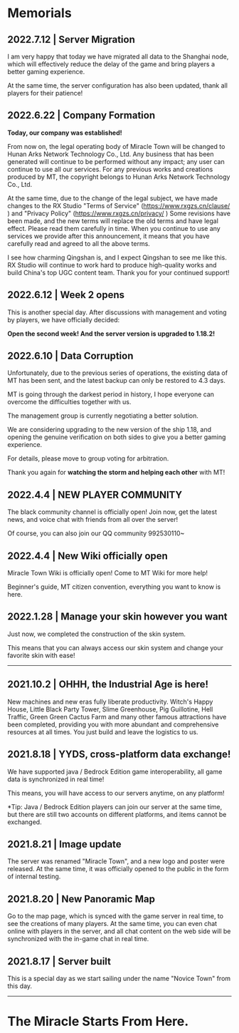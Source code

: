 # **Memorials**

## **2022.7.12 | Server Migration**
I am very happy that today we have migrated all data to the Shanghai node, which will effectively reduce the delay of the game and bring players a better gaming experience.

At the same time, the server configuration has also been updated, thank all players for their patience!

## **2022.6.22 | Company Formation**
**Today, our company was established!**

From now on, the legal operating body of Miracle Town will be changed to Hunan Arks Network Technology Co., Ltd. Any business that has been generated will continue to be performed without any impact; any user can continue to use all our services. For any previous works and creations produced by MT, the copyright belongs to Hunan Arks Network Technology Co., Ltd.

At the same time, due to the change of the legal subject, we have made changes to the RX Studio "Terms of Service" (https://www.rxgzs.cn/clause/ ) and "Privacy Policy" (https://www.rxgzs.cn/privacy/ ) Some revisions have been made, and the new terms will replace the old terms and have legal effect. Please read them carefully in time. When you continue to use any services we provide after this announcement, it means that you have carefully read and agreed to all the above terms.

I see how charming Qingshan is, and I expect Qingshan to see me like this. RX Studio will continue to work hard to produce high-quality works and build China's top UGC content team. Thank you for your continued support!

## **2022.6.12 | Week 2 opens**
This is another special day. After discussions with management and voting by players, we have officially decided:

**Open the second week! And the server version is upgraded to 1.18.2!**

## **2022.6.10 | Data Corruption**
Unfortunately, due to the previous series of operations, the existing data of MT has been sent, and the latest backup can only be restored to 4.3 days.

MT is going through the darkest period in history, I hope everyone can overcome the difficulties together with us.

The management group is currently negotiating a better solution.

We are considering upgrading to the new version of the ship 1.18, and opening the genuine verification on both sides to give you a better gaming experience.

For details, please move to group voting for arbitration.

Thank you again for **watching the storm and helping each other** with MT!

## **2022.4.4 | NEW PLAYER COMMUNITY**
The black community channel is officially open! Join now, get the latest news, and voice chat with friends from all over the server!

Of course, you can also join our QQ community 992530110~

## **2022.4.4 | New Wiki officially open**
Miracle Town Wiki is officially open! Come to MT Wiki for more help!

Beginner's guide, MT citizen convention, everything you want to know is here.

## **2022.1.28 | Manage your skin however you want**
Just now, we completed the construction of the skin system.

This means that you can always access our skin system and change your favorite skin with ease!

***

## **2021.10.2 | OHHH, the Industrial Age is here!**
New machines and new eras fully liberate productivity. Witch's Happy House, Little Black Party Tower, Slime Greenhouse, Pig Guillotine, Hell Traffic, Green Green Cactus Farm and many other famous attractions have been completed, providing you with more abundant and comprehensive resources at all times.
You just build and leave the logistics to us.

## **2021.8.18 | YYDS, cross-platform data exchange!**
We have supported java / Bedrock Edition game interoperability, all game data is synchronized in real time!

This means, you will have access to our servers anytime, on any platform!

*Tip: Java / Bedrock Edition players can join our server at the same time, but there are still two accounts on different platforms, and items cannot be exchanged.


## **2021.8.21 | Image update**
The server was renamed "Miracle Town", and a new logo and poster were released. At the same time, it was officially opened to the public in the form of internal testing.

## **2021.8.20 | New Panoramic Map**
Go to the map page, which is synced with the game server in real time, to see the creations of many players. At the same time, you can even chat online with players in the server, and all chat content on the web side will be synchronized with the in-game chat in real time.

## **2021.8.17 | Server built**
This is a special day as we start sailing under the name "Novice Town" from this day.

***

# **The Miracle Starts From Here.**